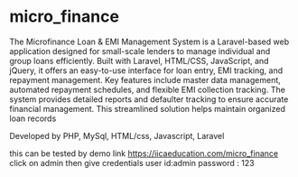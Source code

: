 # micro_finance
The Microfinance Loan & EMI Management System is a Laravel-based web application designed for small-scale lenders to manage individual and group loans efficiently. Built with Laravel, HTML/CSS, JavaScript, and jQuery, it offers an easy-to-use interface for loan entry, EMI tracking, and repayment management. Key features include master data management, automated repayment schedules, and flexible EMI collection tracking. The system provides detailed reports and defaulter tracking to ensure accurate financial management. This streamlined solution helps maintain organized loan records

Developed by PHP, MySql, HTML/css, Javascript, Laravel

this can be tested by demo link 
https://iicaeducation.com/micro_finance
click on admin 
then give credentials
user id:admin
password : 123
